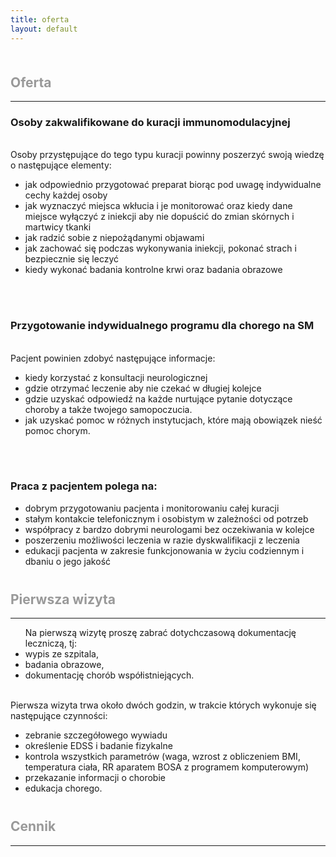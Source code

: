 ```yaml
---
title: oferta
layout: default
---
```

<h2 style="color: #999999; margin-top: 50px">Oferta</h2>
<hr>
<h3>Osoby zakwalifikowane do kuracji immunomodulacyjnej</h3>
<br>
Osoby przystępujące do tego typu kuracji powinny poszerzyć swoją wiedzę o następujące elementy:
<ul>
    <li>jak odpowiednio przygotować preparat biorąc pod uwagę indywidualne cechy każdej osoby</li>
    <li>jak wyznaczyć miejsca wkłucia i je monitorować oraz kiedy dane miejsce wyłączyć z iniekcji aby nie dopuścić do zmian skórnych i martwicy tkanki</li>
    <li>jak radzić sobie z niepożądanymi objawami</li>
    <li>jak zachować się podczas wykonywania iniekcji, pokonać strach i bezpiecznie się leczyć</li>
    <li>kiedy wykonać badania kontrolne krwi oraz badania obrazowe</li>
</ul>

<br><br>
<h3>Przygotowanie indywidualnego programu dla chorego na SM</h3>

<br>
Pacjent powinien zdobyć następujące informacje:
<ul>
    <li>kiedy korzystać z konsultacji neurologicznej</li>
    <li>gdzie otrzymać leczenie aby nie czekać w długiej kolejce</li>
    <li>gdzie uzyskać odpowiedź na każde nurtujące pytanie dotyczące choroby a także twojego samopoczucia.</li>
    <li>jak uzyskać pomoc w różnych instytucjach, które mają obowiązek nieść pomoc chorym.</li>
</ul>
<br>
<br>
<h3>Praca z pacjentem polega na:</h3>
<ul>
    <li>dobrym przygotowaniu pacjenta i monitorowaniu całej kuracji</li>
    <li>stałym kontakcie telefonicznym i osobistym w zależności od potrzeb</li>
    <li>współpracy z bardzo dobrymi neurologami bez oczekiwania w kolejce</li>
    <li>poszerzeniu możliwości leczenia w razie dyskwalifikacji z leczenia</li>
    <li>edukacji pacjenta w zakresie funkcjonowania w życiu codziennym i dbaniu o jego jakość</li>
</ul>


<h2 style="color: #999999; margin-top: 40px">Pierwsza wizyta</h2>
<hr>
<ul>
Na pierwszą wizytę proszę zabrać dotychczasową dokumentację leczniczą, tj:
    <li>wypis ze szpitala,</li>
    <li>badania obrazowe,</li>
    <li>dokumentację chorób współistniejących.</li>
</ul>

<br>
Pierwsza wizyta trwa około dwóch godzin, w trakcie których wykonuje się następujące czynności:
<ul>
    <li>zebranie szczegółowego wywiadu</li>
    <li>określenie EDSS i badanie fizykalne</li>
<li>kontrola wszystkich parametrów (waga, wzrost z obliczeniem BMI, temperatura ciała, RR aparatem  BOSA z programem komputerowym)</li>
    <li>przekazanie informacji o chorobie </li>
    <li>edukacja chorego.</li>
</ul>

<h2 style="color: #999999; margin-top: 40px">Cennik</h2>
<hr>